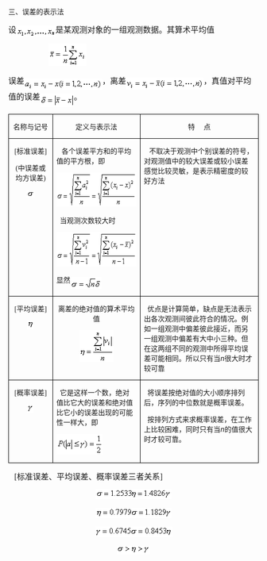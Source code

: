 <div class=Section1>
<p class=MsoNormal><span lang=ZH-CN style='font-family:宋体_GB2312'>三、误差的表示法</span></p>
<p class=MsoBodyTextFirstIndent><span lang=ZH-CN style='font-size:12.0pt;
font-family:宋体_GB2312'>设</span><span lang=EN-US style='font-size:12.0pt;
font-family:宋体_GB2312'><img width=79 height=23
src="res/17e9d95da129bdd93c34fb6cc6aaaa52_5884_files/image002.gif" u1:shapes="_x0000_i1025"
align=absmiddle></span><span lang=ZH-CN style='font-size:12.0pt;font-family:
宋体_GB2312'>是某观测对象的一组观测数据。其算术平均值</span></p>
<p class=MsoNormal><span lang=EN-US style='font-family:宋体_GB2312'>&nbsp;&nbsp;&nbsp;&nbsp;&nbsp;&nbsp;&nbsp;&nbsp;&nbsp;&nbsp;&nbsp;&nbsp;&nbsp;&nbsp;&nbsp;&nbsp;&nbsp;&nbsp;&nbsp;&nbsp;&nbsp;&nbsp;
<sub><img width=76 height=45
src="res/17e9d95da129bdd93c34fb6cc6aaaa52_5884_files/image004.gif" u1:shapes="_x0000_i1026"></sub></span></p>
<p class=MsoBodyText><span lang=ZH-CN style='font-size:12.0pt;font-family:宋体_GB2312'>误差</span><sub><span
lang=EN-US style='font-family:宋体_GB2312'><img width=157 height=24
src="res/17e9d95da129bdd93c34fb6cc6aaaa52_5884_files/image006.gif" u1:shapes="_x0000_i1027"
align=absmiddle></span></sub><span lang=ZH-CN style='font-size:12.0pt;
font-family:宋体_GB2312'>，离差</span><sub><span lang=EN-US style='font-size:12.0pt;
font-family:宋体_GB2312'><img width=156 height=24
src="res/17e9d95da129bdd93c34fb6cc6aaaa52_5884_files/image008.gif" u1:shapes="_x0000_i1028"
align=absmiddle></span></sub><span lang=ZH-CN style='font-size:12.0pt;
font-family:宋体_GB2312'>，真值对平均值的误差</span><sub><span lang=EN-US style='font-family:
宋体_GB2312'><img width=68 height=27
src="res/17e9d95da129bdd93c34fb6cc6aaaa52_5884_files/image010.gif" u1:shapes="_x0000_i1029"
align=absmiddle></span></sub><span lang=ZH-CN style='font-size:12.0pt;
font-family:宋体_GB2312'>。</span></p>
<table class=MsoNormalTable border=1 cellspacing=0 cellpadding=0
 style='border-collapse:collapse;border:none'>
 <tr>
  <td width=96 valign=top style='width:72.0pt;border:solid windowtext 1.0pt;
  padding:0mm 5.4pt 0mm 5.4pt'>
  <p class=MsoNormal align=center style='text-align:center'><span lang=ZH-CN
  style='font-family:宋体_GB2312'>名称与记号</span></p>
  </td>
  <td width=216 valign=top style='width:162.0pt;border:solid windowtext 1.0pt;
  border-left:none;padding:0mm 5.4pt 0mm 5.4pt'>
  <p class=MsoNormal align=center style='text-align:center'><span lang=ZH-CN
  style='font-family:宋体_GB2312'>定义与表示法</span></p>
  </td>
  <td width=304 valign=top style='width:228.0pt;border:solid windowtext 1.0pt;
  border-left:none;padding:0mm 5.4pt 0mm 5.4pt'>
  <p class=MsoNormal align=center style='text-align:center'><span lang=ZH-CN
  style='font-family:宋体_GB2312'>特</span><span lang=EN-US style='font-family:
  宋体_GB2312'>&nbsp;&nbsp;&nbsp;&nbsp; </span><span lang=ZH-CN style='font-family:
  宋体_GB2312'>点</span></p>
  </td>
 </tr>
 <tr>
  <td width=96 valign=top style='width:72.0pt;border:solid windowtext 1.0pt;
  border-top:none;padding:0mm 5.4pt 0mm 5.4pt'>
  <p class=MsoNormal align=center style='text-align:center'><span lang=EN-US
  style='font-family:宋体_GB2312'>[</span><span lang=ZH-CN style='font-family:
  宋体_GB2312'>标准误差</span><span lang=EN-US style='font-family:宋体_GB2312'>]</span></p>
  <p class=MsoNormal align=center style='text-align:center'><span lang=EN-US
  style='font-family:宋体_GB2312'>(</span><span lang=ZH-CN style='font-family:
  宋体_GB2312'>中误差或均方误差</span><span lang=EN-US style='font-family:宋体_GB2312'>)</span></p>
  <p class=MsoNormal align=center style='text-align:center'><sub><span
  lang=EN-US style='font-family:宋体_GB2312'><img width=16 height=15
  src="res/17e9d95da129bdd93c34fb6cc6aaaa52_5884_files/image012.gif" u1:shapes="_x0000_i1030"></span></sub></p>
  </td>
  <td width=216 valign=top style='width:162.0pt;border-top:none;border-left:
  none;border-bottom:solid windowtext 1.0pt;border-right:solid windowtext 1.0pt;
  padding:0mm 5.4pt 0mm 5.4pt'>
  <p class=MsoNormal><span lang=EN-US style='font-family:宋体_GB2312'>&nbsp;&nbsp;
  </span><span lang=ZH-CN style='font-family:宋体_GB2312'>各个误差平方和的平均值的平方根，即</span></p>
  <p class=MsoNormal><sub><span lang=EN-US style='font-family:宋体_GB2312'><img
  width=191 height=69 src="res/17e9d95da129bdd93c34fb6cc6aaaa52_5884_files/image014.gif"
  u1:shapes="_x0000_i1031"></span></sub></p>
  <p class=MsoNormal><span lang=EN-US style='font-family:宋体_GB2312'>&nbsp; </span><span
  lang=ZH-CN style='font-family:宋体_GB2312'>当观测次数较大时</span></p>
  <p class=MsoNormal><sub><span lang=EN-US style='font-family:宋体_GB2312'><img
  width=189 height=69 src="res/17e9d95da129bdd93c34fb6cc6aaaa52_5884_files/image016.gif"
  u1:shapes="_x0000_i1038"></span></sub></p>
  <p class=MsoNormal><span lang=ZH-CN style='font-family:宋体_GB2312'>显然</span><sub><span
  lang=EN-US style='font-family:宋体_GB2312'><img width=63 height=24
  src="res/17e9d95da129bdd93c34fb6cc6aaaa52_5884_files/image018.gif" u1:shapes="_x0000_i1039"
  align=absmiddle></span></sub></p>
  </td>
  <td width=304 valign=top style='width:228.0pt;border-top:none;border-left:
  none;border-bottom:solid windowtext 1.0pt;border-right:solid windowtext 1.0pt;
  padding:0mm 5.4pt 0mm 5.4pt'>
  <p class=MsoNormal><span lang=EN-US style='font-family:宋体_GB2312'>&nbsp;&nbsp;
  </span><span lang=ZH-CN style='font-family:宋体_GB2312'>不取决于观测中个别误差的符号，对观测值中的较大误差或较小误差感觉比较灵敏，是表示精密度的较好方法</span></p>
  </td>
 </tr>
 <tr>
  <td width=96 valign=top style='width:72.0pt;border:solid windowtext 1.0pt;
  border-top:none;padding:0mm 5.4pt 0mm 5.4pt'>
  <p class=MsoNormal align=center style='text-align:center'><span lang=EN-US
  style='font-family:宋体_GB2312'>[</span><span lang=ZH-CN style='font-family:
  宋体_GB2312'>平均误差</span><span lang=EN-US style='font-family:宋体_GB2312'>]</span></p>
  <p class=MsoNormal align=center style='text-align:center'><sub><span
  lang=EN-US style='font-family:宋体_GB2312'><img width=13 height=17
  src="res/17e9d95da129bdd93c34fb6cc6aaaa52_5884_files/image020.gif" u1:shapes="_x0000_i1040"></span></sub></p>
  </td>
  <td width=216 valign=top style='width:162.0pt;border-top:none;border-left:
  none;border-bottom:solid windowtext 1.0pt;border-right:solid windowtext 1.0pt;
  padding:0mm 5.4pt 0mm 5.4pt'>
  <p class=MsoNormal align=center style='text-align:center'><span lang=ZH-CN
  style='font-family:宋体_GB2312'>离差的绝对值的算术平均值</span></p>
  <p class=MsoNormal align=center style='text-align:center'><sub><span
  lang=EN-US style='font-family:宋体_GB2312'><img width=69 height=64
  src="res/17e9d95da129bdd93c34fb6cc6aaaa52_5884_files/image022.gif" u1:shapes="_x0000_i1041"></span></sub></p>
  </td>
  <td width=304 valign=top style='width:228.0pt;border-top:none;border-left:
  none;border-bottom:solid windowtext 1.0pt;border-right:solid windowtext 1.0pt;
  padding:0mm 5.4pt 0mm 5.4pt'>
  <p class=MsoNormal><span lang=EN-US style='font-family:宋体_GB2312'>&nbsp; </span><span
  lang=ZH-CN style='font-family:宋体_GB2312'>优点是计算简单，缺点是无法表示出各次观测间彼此符合的情况。例如一组观测中偏差彼此接近，而另一组观测中偏差有大中小三种。但在这两组不同的观测中所得平均误差可能相同。所以只有当</span><i><span
  lang=EN-US>n</span></i><span lang=ZH-CN style='font-family:宋体_GB2312'>很大时才较可靠</span></p>
  </td>
 </tr>
 <tr>
  <td width=96 valign=top style='width:72.0pt;border:solid windowtext 1.0pt;
  border-top:none;padding:0mm 5.4pt 0mm 5.4pt'>
  <p class=MsoNormal align=center style='text-align:center'><span lang=EN-US
  style='font-family:宋体_GB2312'>[</span><span lang=ZH-CN style='font-family:
  宋体_GB2312'>概率误差</span><span lang=EN-US style='font-family:宋体_GB2312'>]</span></p>
  <p class=MsoNormal align=center style='text-align:center'><sub><span
  lang=EN-US style='font-family:宋体_GB2312'><img width=13 height=17
  src="res/17e9d95da129bdd93c34fb6cc6aaaa52_5884_files/image024.gif" u1:shapes="_x0000_i1042"></span></sub></p>
  </td>
  <td width=216 valign=top style='width:162.0pt;border-top:none;border-left:
  none;border-bottom:solid windowtext 1.0pt;border-right:solid windowtext 1.0pt;
  padding:0mm 5.4pt 0mm 5.4pt'>
  <p class=MsoNormal><span lang=EN-US style='font-family:宋体_GB2312'>&nbsp; </span><span
  lang=ZH-CN style='font-family:宋体_GB2312'>它是这样一个数，绝对值比它大的误差和绝对值比它小的误差出现的可能性一样大，即</span></p>
  <p class=MsoNormal><sub><span lang=EN-US style='font-family:宋体_GB2312'><img
  width=93 height=41 src="res/17e9d95da129bdd93c34fb6cc6aaaa52_5884_files/image026.gif"
  u1:shapes="_x0000_i1043"></span></sub></p>
  </td>
  <td width=304 valign=top style='width:228.0pt;border-top:none;border-left:
  none;border-bottom:solid windowtext 1.0pt;border-right:solid windowtext 1.0pt;
  padding:0mm 5.4pt 0mm 5.4pt'>
  <p class=MsoNormal><span lang=EN-US style='font-family:宋体_GB2312'>&nbsp; </span><span
  lang=ZH-CN style='font-family:宋体_GB2312'>将误差按绝对值的大小顺序排列后，序列的中位数就是概率误差。</span></p>
  <p class=MsoNormal><span lang=EN-US style='font-family:宋体_GB2312'>&nbsp; </span><span
  lang=ZH-CN style='font-family:宋体_GB2312'>按排列方式来求概率误差，在工作上比较困难，同时只有当</span><i><span
  lang=EN-US>n</span></i><span lang=ZH-CN style='font-family:宋体_GB2312'>的值很大时才较可靠。</span></p>
  </td>
 </tr>
</table>
<p class=MsoBodyTextIndent><span lang=EN-US style='font-size:12.0pt;font-family:
宋体_GB2312'>&nbsp;&nbsp; [</span><span lang=ZH-CN style='font-size:12.0pt;
font-family:宋体_GB2312'>标准误差、平均误差、概率误差三者关系</span><span lang=EN-US
style='font-size:12.0pt;font-family:宋体_GB2312'>]</span></p>
<p class=MsoNormal align=center style='text-align:center'><sub><span
lang=EN-US style='font-family:宋体_GB2312'><img width=152 height=21
src="res/17e9d95da129bdd93c34fb6cc6aaaa52_5884_files/image028.gif" u1:shapes="_x0000_i1044"></span></sub></p>
<p class=MsoNormal align=center style='text-align:center'><sub><span
lang=EN-US style='font-family:宋体_GB2312'><img width=153 height=21
src="res/17e9d95da129bdd93c34fb6cc6aaaa52_5884_files/image030.gif" u1:shapes="_x0000_i1045"></span></sub></p>
<p class=MsoNormal align=center style='text-align:center'><sub><span
lang=EN-US style='font-family:宋体_GB2312'><img width=155 height=21
src="res/17e9d95da129bdd93c34fb6cc6aaaa52_5884_files/image032.gif" u1:shapes="_x0000_i1046"></span></sub></p>
<p class=MsoNormal align=center style='text-align:center'><sub><span
lang=EN-US style='font-family:宋体_GB2312'><img width=68 height=17
src="res/17e9d95da129bdd93c34fb6cc6aaaa52_5884_files/image034.gif" u1:shapes="_x0000_i1047"></span></sub></p>
</div>